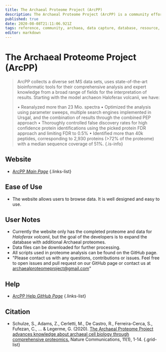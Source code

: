 ```yaml
---
title: The Archaeal Proteome Project (ArcPP)
description: The Archaeal Proteome Project (ArcPP) is a community effort that works towards a comprehensive analysis of archaeal proteomes.
published: true
date: 2020-08-08T21:11:06.921Z
tags: reference, community, archaea, data capture, database, resource, proteomes, browser, protein, proteomics, model organism, data export, analysis tool
editor: markdown
---
```


# The Archaeal Proteome Project (ArcPP)

>  ArcPP collects a diverse set MS data sets, uses state-of-the-art bioinformatic tools for their comprehensive analysis and expert knowledge from a broad range of fields for the interpretation of results. Starting with the model archaeon Haloferax volcanii, we have:
> 
> • Reanalyzed more than 23 Mio. spectra
> • Optimized the analysis using parameter sweeps, multiple search engines implemented in Ursgal, and the combination of results through the combined PEP approach
> • Thoroughly controlled false discovery rates for high confidence protein identifications using the picked protein FDR approach and limiting FDR to 0.5%
> • Identified more than 40k peptides, corresponding to 2,930 proteins (>72% of the proteome) with a median sequence coverage of 51%.
{.is-info}
 

## Website 

- [ArcPP *Main Page*](https://archaealproteomeproject.org/)
 {.links-list}


## Ease of Use

- The website allows users to browse data. It is well designed and easy to use.

## User Notes

- Currently the website only has the completed proteome and data for *Haloferax volcanii*, but the goal of the developers is to expand the database with additional Archaeal proteomes.
- Data files can be downloaded for further processing.
- All scripts used in proteome analysis can be found on the GitHub page.
- "Please contact us with any questions, contributions or issues. Feel free to open issues and pull request on our GitHub page or contact us at archaealproteomeproject@gmail.com"



## Help

- [ArcPP Help *GitHub Page*](https://github.com/arcpp/ArcPP)
{.links-list}
## Citation 

- Schulze, S., Adams, Z., Cerletti, M., De Castro, R., Ferreira-Cerca, S., Fufezan, C., ... & Legerme, G. (2020). [The Archaeal Proteome Project advances knowledge about archaeal cell biology through comprehensive proteomics.](https://www.nature.com/articles/s41467-020-16784-7) Nature Communications, 11(1), 1-14.
{.grid-list}


